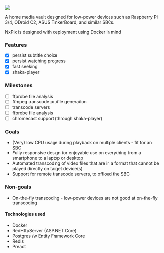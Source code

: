 <img src="https://github.com/rosenbjerg/NxPlx/raw/master/nxplx-frontend/src/assets/images/nxplx-cropped-h120.png">

A home media vault designed for low-power devices such as Raspberry Pi 3/4, ODroid C2, ASUS TinkerBoard, and similar SBCs.

NxPlx is designed with deployment using Docker in mind

### Features
* [x] persist subtitle choice
* [x] persist watching progress
* [x] fast seeking
* [x] shaka-player

### Milestones
* [ ] ffprobe file analysis
* [ ] ffmpeg transcode profile generation
* [ ] transcode servers
* [ ] ffprobe file analysis
* [ ] chromecast support (through shaka-player)

### Goals
- (Very) low CPU usage during playback on multiple clients - fit for an SBC
- Fully responsive design for enjoyable use on everything from a smartphone to a laptop or desktop
- Automated transcoding of video files that are in a format that cannot be played directly on target device(s)
- Support for remote transcode servers, to offload the SBC


### Non-goals
- On-the-fly transcoding - low-power devices are not good at on-the-fly transcoding

#### Technologies used
- Docker
- RedHttpServer (ASP.NET Core)
- Postgres /w Entity Framework Core
- Redis
- Preact
